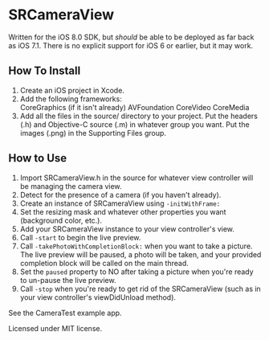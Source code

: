 SRCameraView
============

Written for the iOS 8.0 SDK, but *should* be able to be deployed as far back as iOS 7.1. There is no explicit support for iOS 6 or earlier, but it may work.

How To Install
--------------

1. Create an iOS project in Xcode.
2. Add the following frameworks:  
	CoreGraphics (if it isn't already)
	AVFoundation
	CoreVideo
	CoreMedia
3. Add all the files in the source/ directory to your project. Put the headers (.h) and Objective-C source (.m) in whatever group you want. Put the images (.png) in the Supporting Files group.

How to Use
----------

1. Import SRCameraView.h in the source for whatever view controller will be managing the camera view.
2. Detect for the presence of a camera (if you haven't already).
3. Create an instance of SRCameraView using `-initWithFrame:`
4. Set the resizing mask and whatever other properties you want (background color, etc.).
5. Add your SRCameraView instance to your view controller's view.
6. Call `-start` to begin the live preview.
7. Call `-takePhotoWithCompletionBlock:` when you want to take a picture. The live preview will be paused, a photo will be taken, and your provided completion block will be called on the main thread.
8. Set the `paused` property to NO after taking a picture when you're ready to un-pause the live preview.
9. Call `-stop` when you're ready to get rid of the SRCameraView (such as in your view controller's viewDidUnload method).

See the CameraTest example app.

Licensed under MIT license.